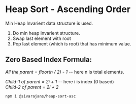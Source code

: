 # Heap Sort - Ascending Order 
Min Heap Invarient data structure is used.

1. Do min heap invarient structure.
2. Swap last element with root 
3. Pop last element (which is root) that has minimum value.

## Zero Based Index Formula:

*All the parent = floor(n / 2) - 1* -- here n is total elements.

*Child-1 of parent = 2i + 1* -- here i is index (0 based)  
*Child-2 of parent = 2i + 2*


`npm i @sivarajans/heap-sort-asc`
